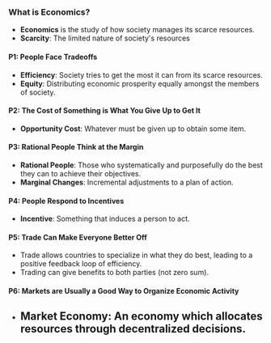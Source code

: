 ### What is Economics?
- **Economics** is the study of how society manages its scarce resources.
- **Scarcity**: The limited nature of society's resources
#### P1: People Face Tradeoffs
- **Efficiency**: Society tries to get the most it can from its scarce resources.
- **Equity**: Distributing economic prosperity equally amongst the members of society.
#### P2: The Cost of Something is What You Give Up to Get It
- **Opportunity Cost**: Whatever must be given up to obtain some item.
#### P3: Rational People Think at the Margin
- **Rational People**: Those who systematically and purposefully do the best they can to achieve their objectives.
- **Marginal Changes**: Incremental adjustments to a plan of action.
#### P4: People Respond to Incentives
- **Incentive**: Something that induces a person to act.
#### P5: Trade Can Make Everyone Better Off
- Trade allows countries to specialize in what they do best, leading to a positive feedback loop of efficiency.
- Trading can give benefits to both parties (not zero sum).
#### P6: Markets are Usually a Good Way to Organize Economic Activity
- **Market Economy**: An economy which allocates resources through decentralized decisions.
	- 